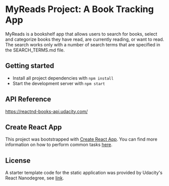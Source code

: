 # MyReads Project: A Book Tracking App

MyReads is a bookshelf app that allows users to search for books, select and categorize books they have read, are currently reading, or want to read. The search works only with a number of search terms that are specified in the SEARCH_TERMS.md file.

## Getting started

* Install all project dependencies with `npm install`
* Start the development server with `npm start`

## API Reference

https://reactnd-books-api.udacity.com/

## Create React App

This project was bootstrapped with [Create React App](https://github.com/facebookincubator/create-react-app). You can find more information on how to perform common tasks [here](https://github.com/facebookincubator/create-react-app/blob/master/packages/react-scripts/template/README.md).

## License

A starter template code for the static application was provided by Udacity's React Nanodegree, see [link](https://github.com/udacity/reactnd-project-myreads-starter).
